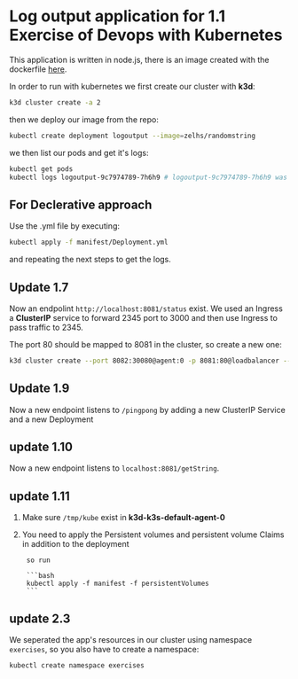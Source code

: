 # Log output application for 1.1 Exercise of Devops with Kubernetes

This application is written in node.js, there is an image created with the
dockerfile [here](https://hub.docker.com/repository/docker/zelhs/randomstring/general).

In order to run with kubernetes we first create our cluster with **k3d**:
```bash
k3d cluster create -a 2
```
then we deploy our image from the repo:
```bash
kubectl create deployment logoutput --image=zelhs/randomstring
```
we then list our pods and get it's logs:
```bash
kubectl get pods
kubectl logs logoutput-9c7974789-7h6h9 # logoutput-9c7974789-7h6h9 was my pod name
```


## For Declerative approach

Use the .yml file by executing:

```bash
kubectl apply -f manifest/Deployment.yml
```

and repeating the next steps to get the logs.

## Update 1.7

Now an endpolint `http://localhost:8081/status` exist. We used an Ingress a **ClusterIP** service to forward 2345 port to 3000 and then use Ingress to pass traffic to 2345.

The port 80 should be mapped to 8081 in the cluster, so create a new one:

```bash
k3d cluster create --port 8082:30080@agent:0 -p 8081:80@loadbalancer --agents 2
```

## Update 1.9

Now a new endpoint listens to `/pingpong` by adding a new ClusterIP Service and a new Deployment

## update 1.10

Now a new endpoint listens to `localhost:8081/getString`. 

## update 1.11

1. Make sure `/tmp/kube` exist in **k3d-k3s-default-agent-0**

2. You need to apply the Persistent volumes and persistent volume Claims in addition to the deployment

        so run 

        ```bash
        kubectl apply -f manifest -f persistentVolumes
        ```

## update 2.3

We seperated the app's resources in our cluster using namespace `
exercises`, so you also have to create a namespace:

```bash
kubectl create namespace exercises
```

